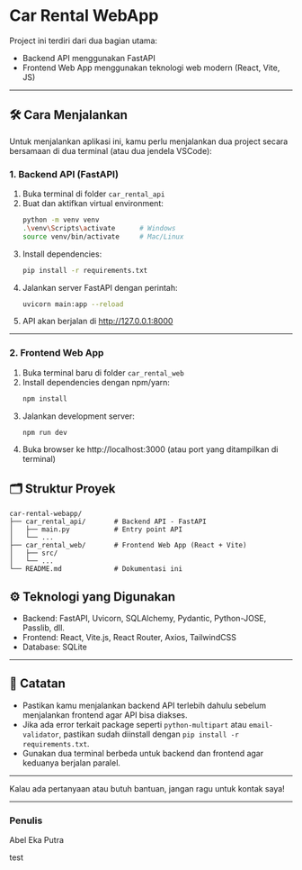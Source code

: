 # Car Rental WebApp

Project ini terdiri dari dua bagian utama:  
- Backend API menggunakan FastAPI  
- Frontend Web App menggunakan teknologi web modern (React, Vite, JS)

---

## 🛠️ Cara Menjalankan

Untuk menjalankan aplikasi ini, kamu perlu menjalankan dua project secara bersamaan di dua terminal (atau dua jendela VSCode):

### 1. Backend API (FastAPI)

1. Buka terminal di folder `car_rental_api`
2. Buat dan aktifkan virtual environment:
    ```bash
    python -m venv venv
    .\venv\Scripts\activate      # Windows
    source venv/bin/activate     # Mac/Linux
    ```
3. Install dependencies:
    ```bash
    pip install -r requirements.txt
    ```
4. Jalankan server FastAPI dengan perintah:
    ```bash
    uvicorn main:app --reload
    ```
5. API akan berjalan di http://127.0.0.1:8000

---

### 2. Frontend Web App

1. Buka terminal baru di folder `car_rental_web`
2. Install dependencies dengan npm/yarn:
    ```bash
    npm install
    ```
3. Jalankan development server:
    ```bash
    npm run dev
    ```
4. Buka browser ke http://localhost:3000 (atau port yang ditampilkan di terminal)

## 🗂️ Struktur Proyek

```
car-rental-webapp/
├── car_rental_api/       # Backend API - FastAPI
│   ├── main.py           # Entry point API
│   └── ...
├── car_rental_web/       # Frontend Web App (React + Vite)
│   ├── src/
│   └── ...
└── README.md             # Dokumentasi ini
```


## ⚙️ Teknologi yang Digunakan

- Backend: FastAPI, Uvicorn, SQLAlchemy, Pydantic, Python-JOSE, Passlib, dll.
- Frontend: React, Vite.js, React Router, Axios, TailwindCSS
- Database: SQLite

---

## 📌 Catatan

- Pastikan kamu menjalankan backend API terlebih dahulu sebelum menjalankan frontend agar API bisa diakses.
- Jika ada error terkait package seperti `python-multipart` atau `email-validator`, pastikan sudah diinstall dengan `pip install -r requirements.txt`.
- Gunakan dua terminal berbeda untuk backend dan frontend agar keduanya berjalan paralel.

---

Kalau ada pertanyaan atau butuh bantuan, jangan ragu untuk kontak saya!

---

### Penulis  
Abel Eka Putra

test